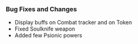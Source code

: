 ### Bug Fixes and Changes
- Display buffs on Combat tracker and on Token
- Fixed Soulknife weapon
- Added few Psionic powers